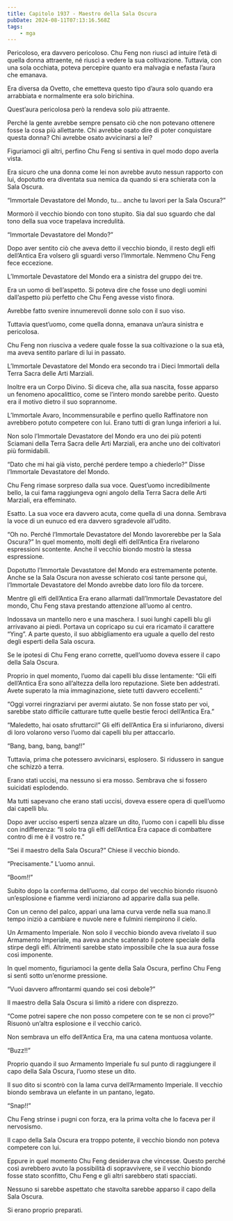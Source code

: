 ```yaml
---
title: Capitolo 1937 - Maestro della Sala Oscura
pubDate: 2024-08-11T07:13:16.568Z
tags:
    - mga
---
```



Pericoloso, era davvero pericoloso. Chu Feng non riuscì ad intuire l’età di quella donna attraente, né riuscì a vedere la sua coltivazione. Tuttavia, con una sola occhiata, poteva percepire quanto era malvagia e nefasta l’aura che emanava.


Era diversa da Ovetto, che emetteva questo tipo d’aura solo quando era arrabbiata e normalmente era solo birichina.


Quest’aura pericolosa però la rendeva solo più attraente.


Perché la gente avrebbe sempre pensato ciò che non potevano ottenere fosse la cosa più allettante. Chi avrebbe osato dire di poter conquistare questa donna? Chi avrebbe osato avvicinarsi a lei?


Figuriamoci gli altri, perfino Chu Feng si sentiva in quel modo dopo averla vista.


Era sicuro che una donna come lei non avrebbe avuto nessun rapporto con lui, dopotutto era diventata sua nemica da quando si era schierata con la Sala Oscura.


“Immortale Devastatore del Mondo, tu… anche tu lavori per la Sala Oscura?”


Mormorò il vecchio biondo con tono stupito. Sia dal suo sguardo che dal tono della sua voce trapelava incredulità.


“Immortale Devastatore del Mondo?”


Dopo aver sentito ciò che aveva detto il vecchio biondo, il resto degli elfi dell’Antica Era volsero gli sguardi verso l’Immortale. Nemmeno Chu Feng fece eccezione.


L’Immortale Devastatore del Mondo era a sinistra del gruppo dei tre.


Era un uomo di bell’aspetto. Si poteva dire che fosse uno degli uomini dall’aspetto più perfetto che Chu Feng avesse visto finora.


Avrebbe fatto svenire innumerevoli donne solo con il suo viso.


Tuttavia quest’uomo, come quella donna, emanava un’aura sinistra e pericolosa.


Chu Feng non riusciva a vedere quale fosse la sua coltivazione o la sua età, ma aveva sentito parlare di lui in passato.


L’Immortale Devastatore del Mondo era secondo tra i Dieci Immortali della Terra Sacra delle Arti Marziali.


Inoltre era un Corpo Divino. Si diceva che, alla sua nascita, fosse apparso un fenomeno apocalittico, come se l’intero mondo sarebbe perito. Questo era il motivo dietro il suo soprannome.


L’Immortale Avaro, Incommensurabile e perfino quello Raffinatore non avrebbero potuto competere con lui. Erano tutti di gran lunga inferiori a lui.


Non solo l’Immortale Devastatore del Mondo era uno dei più potenti Sciamani della Terra Sacra delle Arti Marziali, era anche uno dei coltivatori più formidabili.


“Dato che mi hai già visto, perché perdere tempo a chiederlo?” Disse l’Immortale Devastatore del Mondo.


Chu Feng rimase sorpreso dalla sua voce. Quest’uomo incredibilmente bello, la cui fama raggiungeva ogni angolo della Terra Sacra delle Arti Marziali, era effeminato.


Esatto. La sua voce era davvero acuta, come quella di una donna. Sembrava la voce di un eunuco ed era davvero sgradevole all’udito.


“Oh no. Perché l’Immortale Devastatore del Mondo lavorerebbe per la Sala Oscura?” In quel momento, molti degli elfi dell’Antica Era rivelarono espressioni scontente. Anche il vecchio biondo mostrò la stessa espressione.


Dopotutto l’Immortale Devastatore del Mondo era estremamente potente. Anche se la Sala Oscura non avesse schierato così tante persone qui, l’Immortale Devastatore del Mondo avrebbe dato loro filo da torcere.


Mentre gli elfi dell’Antica Era erano allarmati dall’Immortale Devastatore del mondo, Chu Feng stava prestando attenzione all’uomo al centro.


Indossava un mantello nero e una maschera. I suoi lunghi capelli blu gli arrivavano ai piedi. Portava un copricapo su cui era ricamato il carattere “Ying”. A parte questo, il suo abbigliamento era uguale a quello del resto degli esperti della Sala oscura.


Se le ipotesi di Chu Feng erano corrette, quell’uomo doveva essere il capo della Sala Oscura.


Proprio in quel momento, l’uomo dai capelli blu disse lentamente: “Gli elfi dell’Antica Era sono all’altezza della loro reputazione. Siete ben addestrati. Avete superato la mia immaginazione, siete tutti davvero eccellenti.”


“Oggi vorrei ringraziarvi per avermi aiutato. Se non fosse stato per voi, sarebbe stato difficile catturare tutte quelle bestie feroci dell’Antica Era.”


“Maledetto, hai osato sfruttarci!” Gli elfi dell’Antica Era si infuriarono, diversi di loro volarono verso l’uomo dai capelli blu per attaccarlo.

“Bang, bang, bang, bang!!”


Tuttavia, prima che potessero avvicinarsi, esplosero. Si ridussero in sangue che schizzò a terra.


Erano stati uccisi, ma nessuno si era mosso. Sembrava che si fossero suicidati esplodendo.


Ma tutti sapevano che erano stati uccisi, doveva essere opera di quell’uomo dai capelli blu.


Dopo aver ucciso esperti senza alzare un dito, l’uomo con i capelli blu disse con indifferenza: “Il solo tra gli elfi dell’Antica Era capace di combattere contro di me è il vostro re.”

“Sei il maestro della Sala Oscura?” Chiese il vecchio biondo.


“Precisamente.” L’uomo annuì.

“Boom!!”


Subito dopo la conferma dell’uomo, dal corpo del vecchio biondo risuonò un’esplosione e fiamme verdi iniziarono ad apparire dalla sua pelle.


Con un cenno del palco, apparì una lama curva verde nella sua mano.Il tempo iniziò a cambiare e nuvole nere e fulmini riempirono il cielo.


Un Armamento Imperiale. Non solo il vecchio biondo aveva rivelato il suo Armamento Imperiale, ma aveva anche scatenato il potere speciale della stirpe degli elfi. Altrimenti sarebbe stato impossibile che la sua aura fosse così imponente.


In quel momento, figuriamoci la gente della Sala Oscura, perfino Chu Feng si sentì sotto un’enorme pressione.


“Vuoi davvero affrontarmi quando sei così debole?”


Il maestro della Sala Oscura si limitò a ridere con disprezzo.


“Come potrei sapere che non posso competere con te se non ci provo?” Risuonò un’altra esplosione e il vecchio caricò.


Non sembrava un elfo dell’Antica Era, ma una catena montuosa volante.

“Buzz!!”


Proprio quando il suo Armamento Imperiale fu sul punto di raggiungere il capo della Sala Oscura, l’uomo stese un dito.


Il suo dito si scontrò con la lama curva dell’Armamento Imperiale. Il vecchio biondo sembrava un elefante in un pantano, legato.


“Snap!!”


Chu Feng strinse i pugni con forza, era la prima volta che lo faceva per il nervosismo.


Il capo della Sala Oscura era troppo potente, il vecchio biondo non poteva competere con lui.


Eppure in quel momento Chu Feng desiderava che vincesse. Questo perché così avrebbero avuto la possibilità di sopravvivere, se il vecchio biondo fosse stato sconfitto, Chu Feng e gli altri sarebbero stati spacciati.


Nessuno si sarebbe aspettato che stavolta sarebbe apparso il capo della Sala Oscura.


Si erano proprio preparati.





